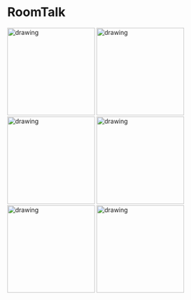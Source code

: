 # RoomTalk

<img src="https://user-images.githubusercontent.com/44144836/93245550-1b6ec780-f7a9-11ea-9055-2ee80ee8dd2f.PNG" alt="drawing" width="200"/> <img src="https://user-images.githubusercontent.com/44144836/93245552-1c075e00-f7a9-11ea-9d1f-da9ffb01e381.PNG" alt="drawing" width="200"/>
<img src="https://user-images.githubusercontent.com/44144836/93245530-1873d700-f7a9-11ea-962d-15b87bb88a02.PNG" alt="drawing" width="200"/>
<img src="https://user-images.githubusercontent.com/44144836/93245537-19a50400-f7a9-11ea-9bf5-cd0152d53a70.PNG" alt="drawing" width="200"/>
<img src="https://user-images.githubusercontent.com/44144836/93245547-1ad63100-f7a9-11ea-8651-26cd735d6426.PNG" alt="drawing" width="200"/>
<img src="https://user-images.githubusercontent.com/44144836/93245544-1ad63100-f7a9-11ea-95ff-766a10e51768.PNG" alt="drawing" width="200"/>
